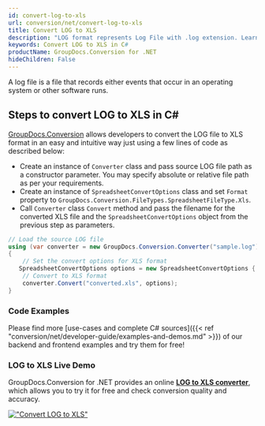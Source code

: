 ```yaml
---
id: convert-log-to-xls
url: conversion/net/convert-log-to-xls
title: Convert LOG to XLS
description: "LOG format represents Log File with .log extension. Learn how to convert LOG to XLS file programmatically in C# language using GroupDocs.Conversion for .NET library."
keywords: Convert LOG to XLS in C#
productName: GroupDocs.Conversion for .NET
hideChildren: False
---
```


A log file is a file that records either events that occur in an operating system or other software runs.

## Steps to convert LOG to XLS in C#

[GroupDocs.Conversion](https://products.groupdocs.com/conversion/net) allows developers to convert the LOG file to XLS format in an easy and intuitive way just using a few lines of code as described below:

* Create an instance of `Converter` class and pass source LOG file path as a constructor parameter. You may specify absolute or relative file path as per your requirements. 
* Create an instance of `SpreadsheetConvertOptions` class and set `Format` property to `GroupDocs.Conversion.FileTypes.SpreadsheetFileType.Xls`.
* Call `Converter` class `Convert` method and pass the filename for the converted XLS file and the `SpreadsheetConvertOptions` object from the previous step as parameters.

```csharp
// Load the source LOG file
using (var converter = new GroupDocs.Conversion.Converter("sample.log"))
{
    // Set the convert options for XLS format
   SpreadsheetConvertOptions options = new SpreadsheetConvertOptions { Format = GroupDocs.Conversion.FileTypes.SpreadsheetFileType.Xls };
    // Convert to XLS format
    converter.Convert("converted.xls", options);
}
```

### Code Examples

Please find more [use-cases and complete C# sources]({{< ref "conversion/net/developer-guide/examples-and-demos.md" >}}) of our backend and frontend examples and try them for free!

### LOG to XLS Live Demo

GroupDocs.Conversion for .NET provides an online [**LOG to XLS converter**](https://products.groupdocs.app/conversion/log-to-xls), which allows you to try it for free and check conversion quality and accuracy.

[!["Convert LOG to XLS"](conversion/net/images/convert-to-xls/convert-log-to-xls.png)](https://products.groupdocs.app/conversion/log-to-xls)